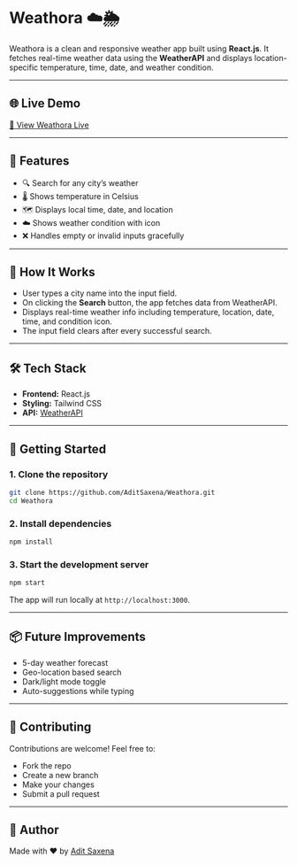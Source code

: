 # Weathora ☁️🌦️

Weathora is a clean and responsive weather app built using **React.js**. It fetches real-time weather data using the **WeatherAPI** and displays location-specific temperature, time, date, and weather condition.

---

## 🌐 Live Demo

[🔗 View Weathora Live](https://weathora-blue.vercel.app/)

---

## 🚀 Features

- 🔍 Search for any city’s weather
- 🌡️ Shows temperature in Celsius
- 🗺️ Displays local time, date, and location
- ☁️ Shows weather condition with icon
- ❌ Handles empty or invalid inputs gracefully

---

## 🧠 How It Works

- User types a city name into the input field.
- On clicking the **Search** button, the app fetches data from WeatherAPI.
- Displays real-time weather info including temperature, location, date, time, and condition icon.
- The input field clears after every successful search.

---

## 🛠️ Tech Stack

- **Frontend:** React.js
- **Styling:** Tailwind CSS
- **API:** [WeatherAPI](https://www.weatherapi.com/)

---

## 🧪 Getting Started

### 1. Clone the repository

```bash
git clone https://github.com/AditSaxena/Weathora.git
cd Weathora
```

### 2. Install dependencies

```bash
npm install
```

### 3. Start the development server

```bash
npm start
```

The app will run locally at `http://localhost:3000`.

---

## 📦 Future Improvements

- 5-day weather forecast
- Geo-location based search
- Dark/light mode toggle
- Auto-suggestions while typing

---

## 🙌 Contributing

Contributions are welcome! Feel free to:

- Fork the repo
- Create a new branch
- Make your changes
- Submit a pull request

---

## 👤 Author

Made with ❤️ by [Adit Saxena](https://github.com/AditSaxena)
